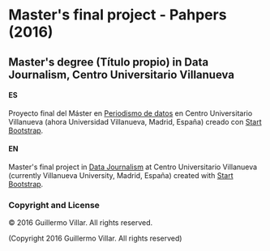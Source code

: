 # Master's final project - Pahpers (2016)

## Master's degree (Título propio) in Data Journalism, Centro Universitario Villanueva 

#### ES
Proyecto final del Máster en <a href="https://www.villanueva.edu/master-en-periodismo-de-datos-landing/" target="_blank">Periodismo de datos</a> en Centro Universitario Villanueva (ahora Universidad Villanueva, Madrid, España) creado con <a href="http://startbootstrap.com/" target="_blank">Start Bootstrap</a>.


#### EN
Master's final project in <a href="https://www.villanueva.edu/master-en-periodismo-de-datos-landing/" target="_blank">Data Journalism</a> at Centro Universitario Villanueva (currently Villanueva University, Madrid, España) created with <a href="http://startbootstrap.com/" target="_blank">Start Bootstrap</a>.


### Copyright and License

&copy; 2016 Guillermo Villar. All rights reserved.

(Copyright 2016 Guillermo Villar. All rights reserved)
